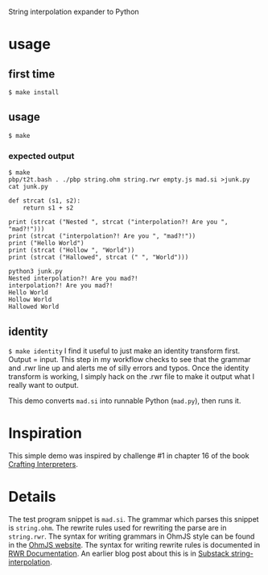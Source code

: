 String interpolation expander to Python
# usage
## first time
`$ make install`
## usage
`$ make`
### expected output
```
$ make
pbp/t2t.bash . ./pbp string.ohm string.rwr empty.js mad.si >junk.py
cat junk.py

def strcat (s1, s2):
    return s1 + s2
    
print (strcat ("Nested ", strcat ("interpolation?! Are you ", "mad?!")))
print (strcat ("interpolation?! Are you ", "mad?!"))
print ("Hello World")
print (strcat ("Hollow ", "World"))
print (strcat ("Hallowed", strcat (" ", "World")))

python3 junk.py
Nested interpolation?! Are you mad?!
interpolation?! Are you mad?!
Hello World
Hollow World
Hallowed World
```

## identity
`$ make identity`
I find it useful to just make an identity transform first. Output = input.
This step in my workflow checks to see that the grammar and .rwr line up and alerts me of silly errors and typos. 
Once the identity transform is working, I simply hack on the .rwr file to make it output what I really want to output.

This demo converts `mad.si` into runnable Python (`mad.py`), then runs it.
# Inspiration
This simple demo was inspired by challenge #1 in chapter 16 of the book [Crafting Interpreters](https://craftinginterpreters.com/scanning-on-demand.html#challenges).

# Details
The test program snippet is `mad.si`.
The grammar which parses this snippet is `string.ohm`.
The rewrite rules used for rewriting the parse are in `string.rwr`.
The syntax for writing grammars in OhmJS style can be found in the [OhmJS website](ohmjs.org).
The syntax for writing rewrite rules is documented in [RWR Documentation](https://github.com/guitarvydas/pbp-dev/blob/dev/t2t/doc/rwr/RWR%20Spec.pdf).
An earlier blog post about this is in [Substack string-interpolation](https://programmingsimplicity.substack.com/p/string-interpolation?r=1egdky&utm_campaign=post&utm_medium=web&triedRedirect=true).
